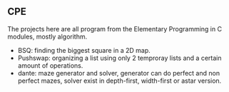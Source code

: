 ## CPE

The projects here are all program from the Elementary Programming in C modules, mostly algorithm.

* BSQ: finding the biggest square in a 2D map.
* Pushswap: organizing a list using only 2 temproray lists and a certain amount of operations.
* dante: maze generator and solver, generator can do perfect and non perfect mazes, solver exist in depth-first, width-first or astar version.